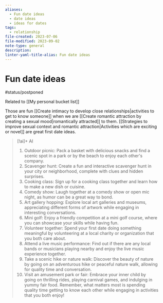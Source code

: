 ```yaml
---
aliases:
  - Fun date ideas
  - date ideas
  - ideas for dates
tags:
  - relationship
file-created: 2023-07-06
file-modified: 2023-09-02
note-type: general
description: 
linter-yaml-title-alias: Fun date ideas
---
```


# Fun date ideas

#status/postponed

Related to [[My personal bucket list]]

Those are fun [[Create intimacy to develop close relationships|activities to get to know someone]] when we are [[Create romantic attraction by creating a sexual mood|romantically attracted]] to them. [[Strategies to improve sexual context and romantic attraction|Activities which are exciting or novel]] are great first date ideas.

> [!ai]+ AI
>
> 1. Outdoor picnic: Pack a basket with delicious snacks and find a scenic spot in a park or by the beach to enjoy each other's company.
> 2. Scavenger hunt: Create a fun and interactive scavenger hunt in your city or neighborhood, complete with clues and hidden surprises.
> 3. Cooking class: Sign up for a cooking class together and learn how to make a new dish or cuisine.
> 4. Comedy show: Laugh together at a comedy show or open mic night, as humor can be a great way to bond.
> 5. Art gallery hopping: Explore local art galleries and museums, appreciating different forms of artwork while engaging in interesting conversations.
> 6. Mini golf: Enjoy a friendly competition at a mini golf course, where you can showcase your skills while having fun.
> 7. Volunteer together: Spend your first date doing something meaningful by volunteering at a local charity or organization that you both care about.
> 8. Attend a live music performance: Find out if there are any local bands or musicians playing nearby and enjoy the live music experience together.
> 9. Take a scenic hike or nature walk: Discover the beauty of nature by going on an adventurous hike or peaceful nature walk, allowing for quality time and conversation.
> 10. Visit an amusement park or fair: Embrace your inner child by going on thrilling rides, playing carnival games, and indulging in yummy fair food.
> Remember, what matters most is spending quality time getting to know each other while engaging in activities that you both enjoy!
